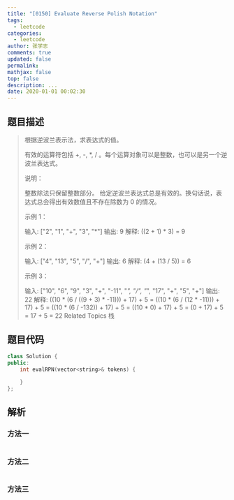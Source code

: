```yaml
---
title: "[0150] Evaluate Reverse Polish Notation"
tags:
  - leetcode
categories:
  - leetcode
author: 张学志
comments: true
updated: false
permalink:
mathjax: false
top: false
description: ...
date: 2020-01-01 00:02:30
---
```


## 题目描述

> 根据逆波兰表示法，求表达式的值。 
> 
> 有效的运算符包括 +, -, *, / 。每个运算对象可以是整数，也可以是另一个逆波兰表达式。 
> 
> 说明： 
> 
> 
> 整数除法只保留整数部分。 
> 给定逆波兰表达式总是有效的。换句话说，表达式总会得出有效数值且不存在除数为 0 的情况。 
> 
> 
> 示例 1： 
> 
> 输入: ["2", "1", "+", "3", "*"]
> 输出: 9
> 解释: ((2 + 1) * 3) = 9
> 
> 
> 示例 2： 
> 
> 输入: ["4", "13", "5", "/", "+"]
> 输出: 6
> 解释: (4 + (13 / 5)) = 6
> 
> 
> 示例 3： 
> 
> 输入: ["10", "6", "9", "3", "+", "-11", "*", "/", "*", "17", "+", "5", "+"]
> 输出: 22
> 解释: 
> ((10 * (6 / ((9 + 3) * -11))) + 17) + 5
> = ((10 * (6 / (12 * -11))) + 17) + 5
> = ((10 * (6 / -132)) + 17) + 5
> = ((10 * 0) + 17) + 5
> = (0 + 17) + 5
> = 17 + 5
> = 22 
> Related Topics 栈

## 题目代码

```cpp
class Solution {
public:
    int evalRPN(vector<string>& tokens) {
        
    }
};
```

## 解析

### 方法一

```cpp

```

### 方法二

```cpp

```

### 方法三

```cpp

```

